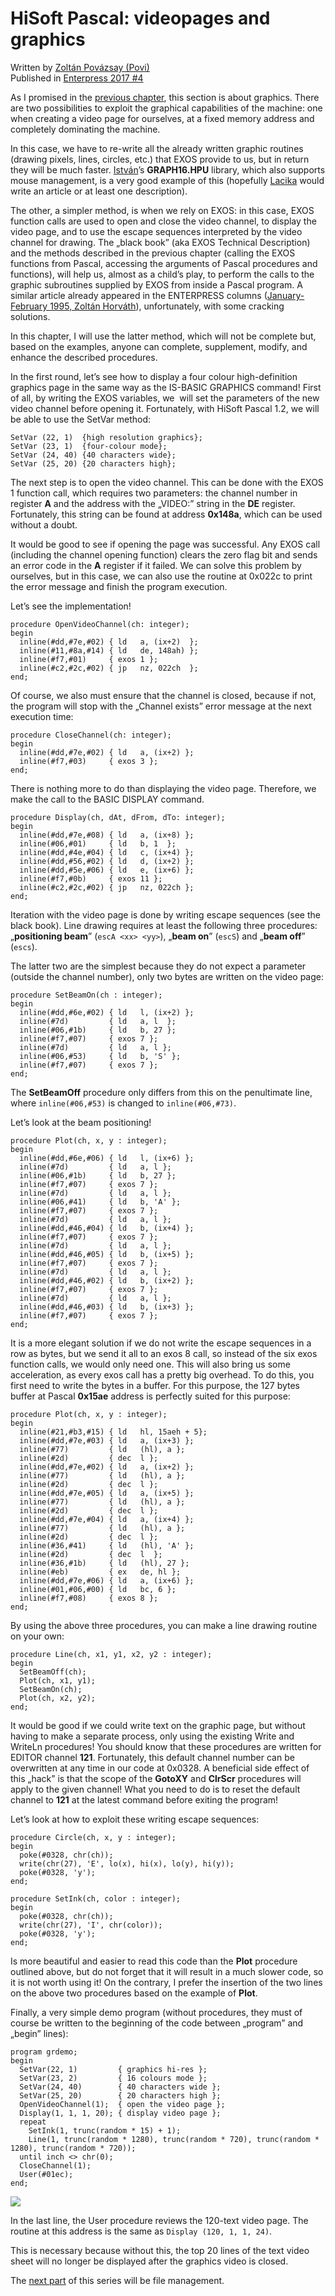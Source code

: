 # HiSoft Pascal: videopages and graphics

Written by [Zoltán Povázsay (Povi)](../../community/povi.md)  
Published in [Enterpress 2017 \#4](http://enterprise.iko.hu/magazines/Enterpress_2017_per_4_UK.pdf#page=11)  

As I promised in the [previous chapter](enterpress2017-2-3_en.md), this section is about graphics. There are two possibilities to exploit the graphical capabilities of the machine: one when creating a video page for ourselves, at a fixed memory address and completely dominating the machine.

In this case, we have to re-write all the already written graphic routines (drawing pixels, lines, circles, etc.) that EXOS provide to us, but in return they will be much faster. [István](../../community/istvanv.md)’s **GRAPH16.HPU** library, which also supports mouse management, is a very good example of this (hopefully [Lacika](../../community/lacika.md) would write an article or at least one description).

The other, a simpler method, is when we rely on EXOS: in this case, EXOS function calls are used to open and close the video channel, to display the video page, and to use the escape sequences interpreted by the video channel for drawing. The „black book” (aka EXOS Technical Description) and the methods described in the previous chapter (calling the EXOS functions from Pascal, accessing the arguments of Pascal procedures and functions), will help us, almost as a child’s play, to perform the calls to the graphic subroutines supplied by EXOS from inside a Pascal program. A similar article already appeared in the ENTERPRESS columns ([January-February 1995, Zoltán Horváth](http://enterprise.iko.hu/magazines/Enterpress_1995-1.pdf#page=10)), unfortunately, with some cracking solutions.

In this chapter, I will use the latter method, which will not be complete but, based on the examples, anyone can complete, supplement, modify, and enhance the described procedures.

In the first round, let’s see how to display a four colour high-definition graphics page in the same way as the IS-BASIC GRAPHICS command! First of all, by writing the EXOS variables, we  will set the parameters of the new video channel before opening it. Fortunately, with HiSoft Pascal 1.2, we will be able to use the SetVar method: 

```
SetVar (22, 1)  {high resolution graphics}; 
SetVar (23, 1)  {four-colour mode}; 
SetVar (24, 40) {40 characters wide}; 
SetVar (25, 20) {20 characters high}; 
```

The next step is to open the video channel. This can be done with the EXOS 1 function call, which requires two parameters: the channel number in register **A** and the address with the „VIDEO:” string in the **DE** register. Fortunately, this string can be found at address **0x148a**, which can be used without a doubt.

It would be good to see if opening the page was successful. Any EXOS call (including the channel opening function) clears the zero flag bit and sends an error code in the **A** register if it failed. We can solve this problem by ourselves, but in this case, we can also use the routine at 0x022c to print the error message and finish the program execution.

Let’s see the implementation!

```
procedure OpenVideoChannel(ch: integer);   
begin
  inline(#dd,#7e,#02) { ld   a, (ix+2)  };   
  inline(#11,#8a,#14) { ld   de, 148ah) };   
  inline(#f7,#01)     { exos 1 };   
  inline(#c2,#2c,#02) { jp   nz, 022ch  }; 
end; 
```

Of course, we also must ensure that the channel is closed, because if not, the program will stop with the „Channel exists” error message at the next execution time: 

```
procedure CloseChannel(ch: integer); 
begin   
  inline(#dd,#7e,#02) { ld   a, (ix+2) };   
  inline(#f7,#03)     { exos 3 }; 
end; 
```

There is nothing more to do than displaying the video page. Therefore, we make the call to the BASIC DISPLAY command. 

```
procedure Display(ch, dAt, dFrom, dTo: integer); 
begin   
  inline(#dd,#7e,#08) { ld   a, (ix+8) };   
  inline(#06,#01)     { ld   b, 1  };   
  inline(#dd,#4e,#04) { ld   c, (ix+4) };   
  inline(#dd,#56,#02) { ld   d, (ix+2) };   
  inline(#dd,#5e,#06) { ld   e, (ix+6) };   
  inline(#f7,#0b)     { exos 11 };   
  inline(#c2,#2c,#02) { jp   nz, 022ch }; 
end; 
```

Iteration with the video page is done by writing escape sequences (see the black book). Line drawing requires at least the following three procedures: „**positioning beam**” (`escA <xx> <yy>`), „**beam on**” (`escS`) and „**beam off**” (`escs`).

The latter two are the simplest because they do not expect a parameter (outside the channel number), only two bytes are written on the video page: 

```
procedure SetBeamOn(ch : integer); 
begin   
  inline(#dd,#6e,#02) { ld   l, (ix+2) };   
  inline(#7d)         { ld   a, l  };   
  inline(#06,#1b)     { ld   b, 27 };   
  inline(#f7,#07)     { exos 7 };   
  inline(#7d)         { ld   a, l };   
  inline(#06,#53)     { ld   b, 'S' };   
  inline(#f7,#07)     { exos 7 }; 
end;
```

The **SetBeamOff** procedure only differs from this on the penultimate line, where `inline(#06,#53)` is changed to `inline(#06,#73)`.

Let’s look at the beam positioning!

```
procedure Plot(ch, x, y : integer); 
begin   
  inline(#dd,#6e,#06) { ld   l, (ix+6) };   
  inline(#7d)         { ld   a, l };   
  inline(#06,#1b)     { ld   b, 27 };   
  inline(#f7,#07)     { exos 7 };   
  inline(#7d)         { ld   a, l };   
  inline(#06,#41)     { ld   b, 'A' };   
  inline(#f7,#07)     { exos 7 };   
  inline(#7d)         { ld   a, l };   
  inline(#dd,#46,#04) { ld   b, (ix+4) };   
  inline(#f7,#07)     { exos 7 };   
  inline(#7d)         { ld   a, l };   
  inline(#dd,#46,#05) { ld   b, (ix+5) };   
  inline(#f7,#07)     { exos 7 };   
  inline(#7d)         { ld   a, l };   
  inline(#dd,#46,#02) { ld   b, (ix+2) };   
  inline(#f7,#07)     { exos 7 };   
  inline(#7d)         { ld   a, l };   
  inline(#dd,#46,#03) { ld   b, (ix+3) };   
  inline(#f7,#07)     { exos 7 }; 
end;
```

It is a more elegant solution if we do not write the escape sequences in a row as bytes, but we send it all to an exos 8 call, so instead of the six exos function calls, we would only need one. This will also bring us some acceleration, as every exos call has a pretty big overhead. To do this, you first need to write the bytes in a buffer. For this purpose, the 127 bytes buffer at Pascal **0x15ae** address is perfectly suited for this purpose: 

```
procedure Plot(ch, x, y : integer); 
begin   
  inline(#21,#b3,#15) { ld   hl, 15aeh + 5};   
  inline(#dd,#7e,#03) { ld   a, (ix+3) };   
  inline(#77)         { ld   (hl), a };   
  inline(#2d)         { dec  l };   
  inline(#dd,#7e,#02) { ld   a, (ix+2) };   
  inline(#77)         { ld   (hl), a };   
  inline(#2d)         { dec  l };   
  inline(#dd,#7e,#05) { ld   a, (ix+5) };   
  inline(#77)         { ld   (hl), a };   
  inline(#2d)         { dec  l };   
  inline(#dd,#7e,#04) { ld   a, (ix+4) };   
  inline(#77)         { ld   (hl), a };   
  inline(#2d)         { dec  l };   
  inline(#36,#41)     { ld   (hl), 'A' };   
  inline(#2d)         { dec  l  };   
  inline(#36,#1b)     { ld   (hl), 27 };   
  inline(#eb)         { ex   de, hl };   
  inline(#dd,#7e,#06) { ld   a, (ix+6) };   
  inline(#01,#06,#00) { ld   bc, 6 };   
  inline(#f7,#08)     { exos 8 }; 
end;
```

By using the above three procedures, you can make a line drawing routine on your own: 

```
procedure Line(ch, x1, y1, x2, y2 : integer); 
begin   
  SetBeamOff(ch);   
  Plot(ch, x1, y1);   
  SetBeamOn(ch);   
  Plot(ch, x2, y2); 
end; 
```

It would be good if we could write text on the graphic page, but without having to make a separate process, only using the existing Write and WriteLn procedures! You should know that these procedures are written for EDITOR channel **121**. Fortunately, this default channel number can be overwritten at any time in our code at 0x0328. A beneficial side effect of this „hack” is that the scope of the **GotoXY** and **ClrScr** procedures will apply to the given channel! What you need to do is to reset the default channel to **121** at the latest command before exiting the program! 

Let’s look at how to exploit these writing escape sequences: 

```
procedure Circle(ch, x, y : integer); 
begin   
  poke(#0328, chr(ch));     
  write(chr(27), 'E', lo(x), hi(x), lo(y), hi(y));   
  poke(#0328, 'y'); 
end;
```

```
procedure SetInk(ch, color : integer); 
begin   
  poke(#0328, chr(ch));   
  write(chr(27), 'I', chr(color));   
  poke(#0328, 'y'); 
end;
```

Is more beautiful and easier to read this code than the **Plot** procedure outlined above, but do not forget that it will result in a much slower code, so it is not worth using it! On the contrary, I prefer the insertion of the two lines on the above two procedures based on the example of **Plot**. 

Finally, a very simple demo program (without procedures, they must of course be written to the beginning of the code between „program” and „begin” lines): 

```
program grdemo; 
begin  
  SetVar(22, 1)         { graphics hi-res };  
  SetVar(23, 2)         { 16 colours mode };  
  SetVar(24, 40)        { 40 characters wide };  
  SetVar(25, 20)        { 20 characters high }; 
  OpenVideoChannel(1);  { open the video page };   
  Display(1, 1, 1, 20); { display video page };   
  repeat     
    SetInk(1, trunc(random * 15) + 1);     
    Line(1, trunc(random * 1280), trunc(random * 720), trunc(random * 1280), trunc(random * 720));   
  until inch <> chr(0);   
  CloseChannel(1);   
  User(#01ec); 
end; 
```

![](Enterpress_2017_per_4_UK-033.png)

In the last line, the User procedure reviews the 120-text video page. The routine at this address is the same as `Display (120, 1, 1, 24)`. 

This is necessary because without this, the top 20 lines of the text video sheet will no longer be displayed after the graphics video is closed. 

The [next part](enterpress2017-5-6_en.md) of this series will be file management.